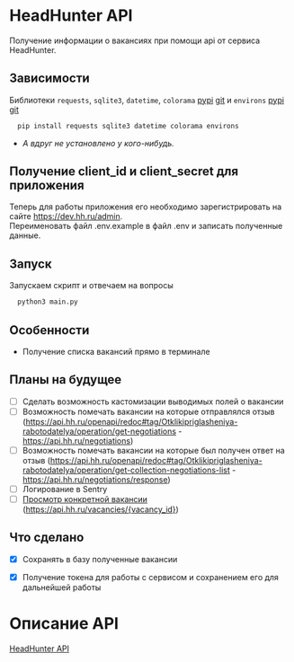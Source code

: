 # HeadHunter API

Получение информации о вакансиях при помощи api от сервиса HeadHunter.



## Зависимости

Библиотеки `requests`, `sqlite3`, `datetime`, `colorama` [pypi](https://pypi.org/project/colorama/) [git](https://github.com/tartley/colorama) и `environs` [pypi](https://pypi.org/project/environs/) [git]((https://github.com/sloria/environs))
```bash
  pip install requests sqlite3 datetime colorama environs 
```
* _А вдруг не установлено у кого-нибудь._



## Получение client_id и client_secret для приложения
Теперь для работы приложения его необходимо зарегистрировать на сайте https://dev.hh.ru/admin.  
Переименовать файл .env.example в файл .env  и записать полученные данные. 



## Запуск

Запускаем скрипт и отвечаем на вопросы

```bash
  python3 main.py 
```


## Особенности

- Получение списка вакансий прямо в терминале
 






## Планы на будущее

- [ ] Сделать возможность кастомизации выводимых полей о вакансии
- [ ] Возможность помечать вакансии на которые отправлялся отзыв (https://api.hh.ru/openapi/redoc#tag/Otklikipriglasheniya-rabotodatelya/operation/get-negotiations - https://api.hh.ru/negotiations)
- [ ] Возможность помечать вакансии на которые был получен ответ на отзыв (https://api.hh.ru/openapi/redoc#tag/Otklikipriglasheniya-rabotodatelya/operation/get-collection-negotiations-list - https://api.hh.ru/negotiations/response)
- [ ] Логирование в Sentry
- [ ] [Просмотр конкретной вакансии](https://api.hh.ru/openapi/redoc#tag/Upravlenie-vakansiyami/operation/get-vacancy) (https://api.hh.ru/vacancies/{vacancy_id})

## Что сделано
- [X] Сохранять в базу полученные вакансии  
- [X] Получение токена для работы с сервисом и сохранением его для дальнейшей работы  


# Описание API
[HeadHunter API](https://github.com/hhru/api)